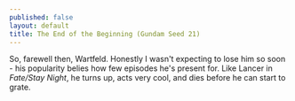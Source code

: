 ```yaml
---
published: false
layout: default
title: The End of the Beginning (Gundam Seed 21)
---
```

So, farewell then, Wartfeld. Honestly I wasn't expecting to lose him so soon - his popularity belies how few episodes he's present for. Like Lancer in *Fate/Stay Night*, he turns up, acts very cool, and dies before he can start to grate.